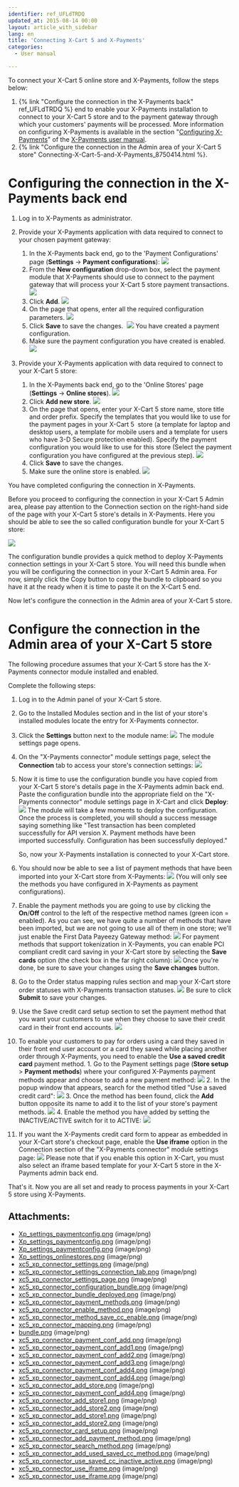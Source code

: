 ```yaml
---
identifier: ref_UFLdTRDQ
updated_at: 2015-08-14 00:00
layout: article_with_sidebar
lang: en
title: 'Connecting X-Cart 5 and X-Payments'
categories:
  - User manual

---
```



To connect your X-Cart 5 online store and X-Payments, follow the steps below:

1.  {% link "Configure the connection in the X-Payments back" ref_UFLdTRDQ %} end to enable your X-Payments installation to connect to your X-Cart 5 store and to the payment gateway through which your customers' payments will be processed. More information on configuring X-Payments is available in the section "[Configuring X-Payments](http://www.x-payments.com/help1/X-Payments:User_manual#ConfiguringXPayments "X-Payments:User manual")" of the [X-Payments user manual](http://www.x-payments.com/help1/X-Payments:User_manual "X-Payments:User manual").
2.  {% link "Configure the connection in the Admin area of your X-Cart 5 store" Connecting-X-Cart-5-and-X-Payments_8750414.html %}.

# Configuring the connection in the X-Payments back end

1.  Log in to X-Payments as administrator.

2.  Provide your X-Payments application with data required to connect to your chosen payment gateway:
    1.  In the X-Payments back end, go to the 'Payment Configurations' page (**Settings** -> **Payment configurations**):
        ![]({{site.baseurl}}/attachments/8750414/8719141.png?effects=drop-shadow)
    2.  From the **New configuration** drop-down box, select the payment module that X-Payments should use to connect to the payment gateway that will process your X-Cart 5 store payment transactions.
        ![]({{site.baseurl}}/attachments/8750414/8719173.png?effects=drop-shadow)
    3.  Click **Add**.
        ![]({{site.baseurl}}/attachments/8750414/8719174.png?effects=drop-shadow)
    4.  On the page that opens, enter all the required configuration parameters.
        ![]({{site.baseurl}}/attachments/8750414/8719175.png?effects=drop-shadow)
    5.  Click **Save** to save the changes. 
        ![]({{site.baseurl}}/attachments/8750414/8719176.png?effects=drop-shadow)
        You have created a payment configuration.
    6.  Make sure the payment configuration you have created is enabled.
        ![]({{site.baseurl}}/attachments/8750414/8719177.png?effects=drop-shadow)

3.  Provide your X-Payments application with data required to connect to your X-Cart 5 store:
    1.  In the X-Payments back end, go to the 'Online Stores' page (**Settings** -> **Online stores**).
        ![]({{site.baseurl}}/attachments/8750414/8719162.png?effects=drop-shadow)
    2.  Click **Add new store**.
        ![]({{site.baseurl}}/attachments/8750414/8719179.png?effects=drop-shadow)
    3.  On the page that opens, enter your X-Cart 5 store name, store title and order prefix. Specify the templates that you would like to use for the payment pages in your X-Cart 5  store (a template for laptop and desktop users, a template for mobile users and a template for users who have 3-D Secure protection enabled). Specify the payment configuration you would like to use for this store (Select the payment configuration you have configured at the previous step).
        ![]({{site.baseurl}}/attachments/8750414/8719181.png?effects=drop-shadow)
    4.  Click **Save** to save the changes.
    5.  Make sure the online store is enabled.
        ![]({{site.baseurl}}/attachments/8750414/8719182.png?effects=drop-shadow)

You have completed configuring the connection in X-Payments.

Before you proceed to configuring the connection in your X-Cart 5 Admin area, please pay attention to the Connection section on the right-hand side of the page with your X-Cart 5 store's details in X-Payments. Here you should be able to see the so called configuration bundle for your X-Cart 5 store:

![]({{site.baseurl}}/attachments/8750414/8719172.png?effects=drop-shadow)

The configuration bundle provides a quick method to deploy X-Payments connection settings in your X-Cart 5 store. You will need this bundle when you will be configuring the connection in your X-Cart 5 Admin area. For now, simply click the Copy button to copy the bundle to clipboard so you have it at the ready when it is time to paste it on the X-Cart 5 end.

Now let's configure the connection in the Admin area of your X-Cart 5 store.

# Configure the connection in the Admin area of your X-Cart 5 store

The following procedure assumes that your X-Cart 5 store has the X-Payments connector module installed and enabled.

Complete the following steps:

1.  Log in to the Admin panel of your X-Cart 5 store.
2.  Go to the Installed Modules section and in the list of your store's installed modules locate the entry for X-Payments connector. 
3.  Click the **Settings** button next to the module name:
    ![]({{site.baseurl}}/attachments/8750414/8719163.png?effects=drop-shadow)
    The module settings page opens.

4.  On the "X-Payments connector" module settings page, select the **Connection** tab to access your store's connection settings:
    ![]({{site.baseurl}}/attachments/8750414/8719164.png?effects=drop-shadow)
5.  Now it is time to use the configuration bundle you have copied from your X-Cart 5 store's details page in the X-Payments admin back end. Paste the configuration bundle into the appropriate field on the "X-Payments connector" module settings page in X-Cart and click **Deploy**:
    ![]({{site.baseurl}}/attachments/8750414/8719166.png?effects=drop-shadow)
    The module will take a few moments to deploy the configuration. Once the process is completed, you will should a success message saying something like "Test transaction has been completed successfully for API version X. Payment methods have been imported successfully. Configuration has been successfully deployed."

    So, now your X-Payments installation is connected to your X-Cart store. 

6.  You should now be able to see a list of payment methods that have been imported into your X-Cart store from X-Payments:
    ![]({{site.baseurl}}/attachments/8750414/8719168.png?effects=drop-shadow)
    (You will only see the methods you have configured in X-Payments as payment configurations). 

7.  Enable the payment methods you are going to use by clicking the **On**/**Off** control to the left of the respective method names (green icon = enabled). As you can see, we have quite a number of methods that have been imported, but we are not going to use all of them in one store; we'll just enable the First Data Payeezy Gateway method:
    ![]({{site.baseurl}}/attachments/8750414/8719169.png?effects=drop-shadow)
    For payment methods that support tokenization in X-Payments, you can enable PCI compliant credit card saving in your X-Cart store by selecting the **Save cards** option (the check box in the far right column):
    ![]({{site.baseurl}}/attachments/8750414/8719170.png?effects=drop-shadow)
    Once you're done, be sure to save your changes using the **Save changes** button.

8.  Go to the Order status mapping rules section and map your X-Cart store order statuses with X-Payments transaction statuses.
    ![]({{site.baseurl}}/attachments/8750414/8719171.png?effects=drop-shadow)
    Be sure to click **Submit** to save your changes.

9.  Use the Save credit card setup section to set the payment method that you want your customers to use when they choose to save their credit card in their front end accounts.
    ![]({{site.baseurl}}/attachments/8750414/8719185.png?effects=drop-shadow)
10.  To enable your customers to pay for orders using a card they saved in their front end user account or a card they saved while placing another order through X-Payments, you need to enable the **Use a saved credit card** payment method.
    1.  Go to the Payment settings page (**Store setup** > **Payment methods**) where your configured X-Payments payment methods appear and choose to add a new payment method:
        ![]({{site.baseurl}}/attachments/8750414/8719186.png?effects=drop-shadow)
    2.  In the popup window that appears, search for the method titled "Use a saved credit card":
        ![]({{site.baseurl}}/attachments/8750414/8719187.png?effects=drop-shadow)
    3.  Once the method has been found, click the **Add** button opposite its name to add it to the list of your store's payment methods.
        ![]({{site.baseurl}}/attachments/8750414/8719188.png?effects=drop-shadow)
    4.  Enable the method you have added by setting the INACTIVE/ACTIVE switch for it to ACTIVE:
        ![]({{site.baseurl}}/attachments/8750414/8719189.png?effects=drop-shadow)
11.  If you want the X-Payments credit card form to appear as embedded in your X-Cart store's checkout page, enable the **Use iframe** option in the Connection section of the "X-Payments connector" module settings page:
    ![]({{site.baseurl}}/attachments/8750414/8719190.png?effects=drop-shadow)
    Please note that if you enable this option in X-Cart, you must also select an iframe based template for your X-Cart 5 store in the X-Payments admin back end.

That's it. Now you are all set and ready to process payments in your X-Cart 5 store using X-Payments.

## Attachments:

* [Xp_settings_paymentconfig.png]({{site.baseurl}}/attachments/8750414/8719160.png) (image/png)
* [Xp_settings_paymentconfig.png]({{site.baseurl}}/attachments/8750414/8719161.png) (image/png)
* [Xp_settings_paymentconfig.png]({{site.baseurl}}/attachments/8750414/8719141.png) (image/png)
* [Xp_settings_onlinestores.png]({{site.baseurl}}/attachments/8750414/8719162.png) (image/png)
* [xc5_xp_connector_settings.png]({{site.baseurl}}/attachments/8750414/8719163.png) (image/png)
* [xc5_xp_connector_settings_connection_tab.png]({{site.baseurl}}/attachments/8750414/8719164.png) (image/png)
* [xc5_xp_connector_settings_page.png]({{site.baseurl}}/attachments/8750414/8719165.png) (image/png)
* [xc5_xp_connector_configuration_bundle.png]({{site.baseurl}}/attachments/8750414/8719166.png) (image/png)
* [xc5_xp_connector_bundle_deployed.png]({{site.baseurl}}/attachments/8750414/8719167.png) (image/png)
* [xc5_xp_connector_payment_methods.png]({{site.baseurl}}/attachments/8750414/8719168.png) (image/png)
* [xc5_xp_connector_enable_method.png]({{site.baseurl}}/attachments/8750414/8719169.png) (image/png)
* [xc5_xp_connector_method_save_cc_enable.png]({{site.baseurl}}/attachments/8750414/8719170.png) (image/png)
* [xc5_xp_connector_mapping.png]({{site.baseurl}}/attachments/8750414/8719171.png) (image/png)
* [bundle.png]({{site.baseurl}}/attachments/8750414/8719172.png) (image/png)
* [xc5_xp_connector_payment_conf_add.png]({{site.baseurl}}/attachments/8750414/8719173.png) (image/png)
* [xc5_xp_connector_payment_conf_add1.png]({{site.baseurl}}/attachments/8750414/8719174.png) (image/png)
* [xc5_xp_connector_payment_conf_add2.png]({{site.baseurl}}/attachments/8750414/8719175.png) (image/png)
* [xc5_xp_connector_payment_conf_add3.png]({{site.baseurl}}/attachments/8750414/8719176.png) (image/png)
* [xc5_xp_connector_payment_conf_add4.png]({{site.baseurl}}/attachments/8750414/8719178.png) (image/png)
* [xc5_xp_connector_payment_conf_add4.png]({{site.baseurl}}/attachments/8750414/8719180.png) (image/png)
* [xc5_xp_connector_add_store.png]({{site.baseurl}}/attachments/8750414/8719179.png) (image/png)
* [xc5_xp_connector_payment_conf_add4.png]({{site.baseurl}}/attachments/8750414/8719177.png) (image/png)
* [xc5_xp_connector_add_store1.png]({{site.baseurl}}/attachments/8750414/8719183.png) (image/png)
* [xc5_xp_connector_add_store2.png]({{site.baseurl}}/attachments/8750414/8719184.png) (image/png)
* [xc5_xp_connector_add_store1.png]({{site.baseurl}}/attachments/8750414/8719181.png) (image/png)
* [xc5_xp_connector_add_store2.png]({{site.baseurl}}/attachments/8750414/8719182.png) (image/png)
* [xc5_xp_connector_card_setup.png]({{site.baseurl}}/attachments/8750414/8719185.png) (image/png)
* [xc5_xp_connector_add_payment_method.png]({{site.baseurl}}/attachments/8750414/8719186.png) (image/png)
* [xc5_xp_connector_search_method.png]({{site.baseurl}}/attachments/8750414/8719187.png) (image/png)
* [xc5_xp_connector_add_used_saved_cc_method.png]({{site.baseurl}}/attachments/8750414/8719188.png) (image/png)
* [xc5_xp_connector_use_saved_cc_inactive_active.png]({{site.baseurl}}/attachments/8750414/8719189.png) (image/png)
* [xc5_xp_connector_use_iframe.png]({{site.baseurl}}/attachments/8750414/8719191.png) (image/png)
* [xc5_xp_connector_use_iframe.png]({{site.baseurl}}/attachments/8750414/8719190.png) (image/png)